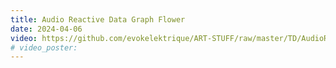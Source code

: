 ```yaml
---
title: Audio Reactive Data Graph Flower
date: 2024-04-06
video: https://github.com/evokelektrique/ART-STUFF/raw/master/TD/AudioReactiveDataGraphFlower/Exports/Export.0.mp4
# video_poster: 
---
```

